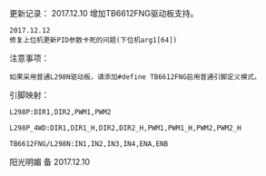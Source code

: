 更新记录：
	2017.12.10
	增加TB6612FNG驱动板支持。

	2017.12.12
	修复上位机更新PID参数卡死的问题(下位机arg1[64])

注意事项：

	如果采用普通L298N驱动板，请添加#define TB6612FNG启用普通引脚定义模式。

引脚映射：

	L298P:DIR1,DIR2,PWM1,PWM2

	L298P_4WD:DIR1,DIR1_H,DIR2,DIR2_H,PWM1,PWM1_H,PWM2,PWM2_H

	TB6612FNG/L298N:IN1,IN2,IN3,IN4,ENA,ENB

阳光明媚 备 2017.12.10